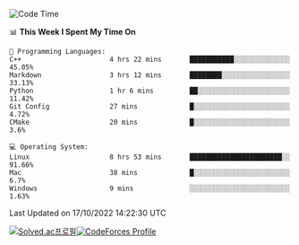 
<!--START_SECTION:waka-->
![Code Time](http://img.shields.io/badge/Code%20Time-2%2C060%20hrs%2021%20mins-blue)

📊 **This Week I Spent My Time On** 

```text
💬 Programming Languages: 
C++                      4 hrs 22 mins       ███████████░░░░░░░░░░░░░░   45.05% 
Markdown                 3 hrs 12 mins       ████████░░░░░░░░░░░░░░░░░   33.13% 
Python                   1 hr 6 mins         ██░░░░░░░░░░░░░░░░░░░░░░░   11.42% 
Git Config               27 mins             █░░░░░░░░░░░░░░░░░░░░░░░░   4.72% 
CMake                    20 mins             █░░░░░░░░░░░░░░░░░░░░░░░░   3.6%

💻 Operating System: 
Linux                    8 hrs 53 mins       ███████████████████████░░   91.66% 
Mac                      38 mins             █░░░░░░░░░░░░░░░░░░░░░░░░   6.7% 
Windows                  9 mins              ░░░░░░░░░░░░░░░░░░░░░░░░░   1.63%

```


 Last Updated on 17/10/2022 14:22:30 UTC
<!--END_SECTION:waka-->
[![Solved.ac프로필](http://mazassumnida.wtf/api/generate_badge?boj=hckim96)](https://solved.ac/hckim96)[![CodeForces Profile](https://cf.leed.at?id=hckim96)](https://codeforces.com/profile/hckim96)
